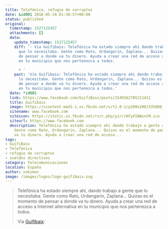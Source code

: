```yaml
---
title: Telefónica, refugio de corruptos
date: &id001 2018-05-24 01:30:57+00:00
status: published
original:
  timestamp: 1527125457
  attachments: []
  data:
    update_timestamp: 1527125457
    diff: '- Via Guifibaix: Telefónica ha estado siempre ahi dando trabajo a gente
      que lo necesitaba. Gente como Rato, Urdangarin, Zaplana... Quizas es el momento
      de pensar a donde va tu dinero. Ayuda a crear una red de acceso a Internet alternativa
      en tu municipio que nos pertenezca a todos.

      + '
    past: 'Via Guifibaix: Telefónica ha estado siempre ahi dando trabajo a gente que
      lo necesitaba. Gente como Rato, Urdangarin, Zaplana... Quizas es el momento
      de pensar a donde va tu dinero. Ayuda a crear una red de acceso a Internet alternativa
      en tu municipio que nos pertenezca a todos.'
  date: *id001
  link: https://www.facebook.com/GuifiBaix/posts/1549162705211411
  title: Guifibaix
  image: https://scontent-mad1-1.xx.fbcdn.net/v/t1.0-1/p200x200/535880_389565977837762_88870777_n.png?_nc_cat=109&_nc_sid=dbb9e7&_nc_ohc=38c6AyGHKtoAX-H0oqg&_nc_ht=scontent-mad1-1.xx&oh=bd09554df4c3d7387ab0288e5713ea85&oe=5F57DF94
  sitename: www.facebook.com
  siteicon: https://static.xx.fbcdn.net/rsrc.php/yz/r/KFyVIAWzntM.ico
  siteurl: https://www.facebook.com
  description: Telefónica ha estado siempre ahi dando trabajo a gente que lo necesitaba.
    Gente como Rato, Urdangarin, Zaplana... Quizas es el momento de pensar a donde
    va tu dinero. Ayuda a crear una red de acceso...
tags:
- GuifiBaix
- Telefónica
- refugio de corruptos
- sueldos directivos
category: Telecomunicaciones
location: España
author: vokimon
image: /images/logos/logo-guifibaix.svg
---
```

> Telefónica ha estado siempre ahi,
> dando trabajo a gente que lo necesitaba.
> Gente como Rato, Urdangarin, Zaplana...
> Quizas es el momento de pensar a donde va tu dinero.
> Ayuda a crear una red de acceso a Internet alternativa en tu municipio que nos pertenezca a todos.
> 
> Via [Guifibaix](https://guifibaix.coop):


